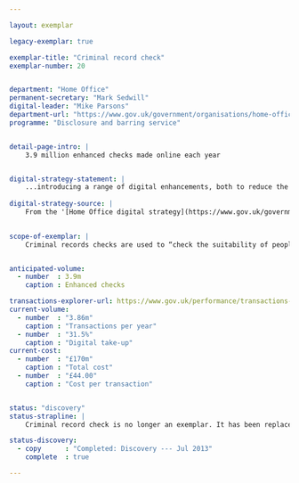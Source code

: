 ```yaml
---

layout: exemplar

legacy-exemplar: true

exemplar-title: "Criminal record check"
exemplar-number: 20


department: "Home Office"
permanent-secretary: "Mark Sedwill"
digital-leader: "Mike Parsons"
department-url: "https://www.gov.uk/government/organisations/home-office"
programme: "Disclosure and barring service"


detail-page-intro: |
    3.9 million enhanced checks made online each year


digital-strategy-statement: |
    ...introducing a range of digital enhancements, both to reduce the overall number of checks and to transform to digital transactions wherever possible
    
digital-strategy-source: |
    From the '[Home Office digital strategy](https://www.gov.uk/government/publications/home-office-digital-strategy)' --- December 2012
    

scope-of-exemplar: |
    Criminal records checks are used to “check the suitability of people who will be working in positions of trust, primarily with children or vulnerable adults… (DBS) will be introducing a range of digital enhancements, both to reduce the overall number of checks and to transform to digital transactions wherever possible” - [Home Office digital strategy](https://www.gov.uk/government/publications/home-office-digital-strategy)


anticipated-volume:
  - number  : 3.9m
    caption : Enhanced checks

transactions-explorer-url: https://www.gov.uk/performance/transactions-explorer/service-details/home-office-enhanced-criminal-records-checks
current-volume:
  - number  : "3.86m"
    caption : "Transactions per year"
  - number  : "31.5%"
    caption : "Digital take-up"
current-cost:
  - number  : "£170m"
    caption : "Total cost"
  - number  : "£44.00"
    caption : "Cost per transaction"


status: "discovery"
status-strapline: |
    Criminal record check is no longer an exemplar. It has been replaced by [Passports](/transformation/passports).

status-discovery:
  - copy      : "Completed: Discovery --- Jul 2013"
    complete  : true

---
```




